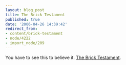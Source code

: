 ```yaml
---
layout: blog_post
title: The Brick Testament
published: true
date: '2006-04-26 14:39:42'
redirect_from:
- content/brick-testament
- node/4222
- import_node/209
---
```


You have to see this to believe it. [The Brick Testament](http://www.thebricktestament.com/).
